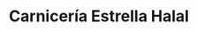 ---
title: "Carnicería Estrella Halal"
url: /benifaio/carniceria-estrella-halal/
shop: Metzgerei
---